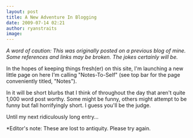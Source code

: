```yaml
---
layout: post
title: A New Adventure In Blogging
date: 2009-07-14 02:21
author: ryanstraits
image:
---
```

*A word of caution: This was originally posted on a previous blog of mine. Some references and links may be broken. The jokes certainly will be.*


In the hopes of keeping things fresh(er) on this site, I'm launching a new little page on here I'm calling "Notes-To-Self" (see top bar for the page conveniently titled, "Notes").

In it will be short blurbs that I think of throughout the day that aren't quite 1,000 word post worthy. Some might be funny, others might attempt to be funny but fall horrifyingly short. I guess you'll be the judge.

Until my next ridiculously long entry...

*Editor's note: These are lost to antiquity. Please try again.

